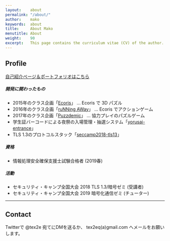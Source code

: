```yaml
---
layout:    about
permalink: "/about/"
author:    mako
keywords:  about
title:     About Mako
menutitle: About
weight:    90
excerpt:   This page contains the curriculum vitae (CV) of the author.
---
```


## Profile

[自己紹介ページ＆ポートフォリオはこちら](https://tex2e.github.io/)

##### 開発に関わったもの

- 2015年のクラス企画「[Ecoris](https://github.com/13J-Programmers/3J-class-project)」
  ... Ecoris で 3D パズル
- 2016年のクラス企画「[ruNNing AWay](https://github.com/13J-Programmers/4J-game)」
  ... Ecoris でアクションゲーム
- 2017年のクラス企画「[Puzzdemic](https://github.com/13J-Programmers/5J-game)」
  ... 協力プレイのパズルゲーム
- 学生証バーコードによる夜祭の入場管理・抽選システム「[yorusai-entrance](https://github.com/13J-Programmers/yorusai-entrance)」
- TLS 1.3のプロトコルスタック「[seccamp2018-tls13](https://github.com/seccamp2018-tls13/seccamp2018-tls13)」

##### 資格

- 情報処理安全確保支援士試験合格者 (2019春)

##### 活動

- セキュリティ・キャンプ全国大会 2018 TLS 1.3/暗号ゼミ (受講者)
- セキュリティ・キャンプ全国大会 2019 暗号化通信ゼミ (チューター)

---

## Contact

Twitterで @tex2e 宛てにDMを送るか、
tex2eq(a)gmail.com へメールをお願いします。
